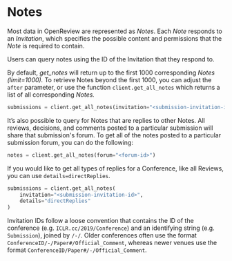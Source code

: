 # Notes

Most data in OpenReview are represented as _Notes_. Each _Note_ responds to an _Invitation_, which specifies the possible content and permissions that the _Note_ is required to contain.

Users can query notes using the ID of the Invitation that they respond to.

By default, _get\_notes_ will return up to the first 1000 corresponding _Notes (limit=1000)._ To retrieve Notes beyond the first 1000, you can adjust the `after` parameter, or use the function `client.get_all_notes` which returns a list of all corresponding _Notes._

```python
submissions = client.get_all_notes(invitation="<submission-invitation-id>")
```

It’s also possible to query for Notes that are replies to other Notes. All reviews, decisions, and comments posted to a particular submission will share that submission's forum. To get all of the notes posted to a particular submission forum, you can do the following:&#x20;

```python
notes = client.get_all_notes(forum="<forum-id>")
```

If you would like to get all types of replies for a Conference, like all Reviews, you can use `details=directReplies`.

```python
submissions = client.get_all_notes(
    invitation="<submission-invitation-id>",
    details="directReplies"
)
```

Invitation IDs follow a loose convention that contains the ID of the conference (e.g. `ICLR.cc/2019/Conference`) and an identifying string (e.g. `Submission`), joined by `/-/`. Older conferences often use the format `ConferenceID/-/Paper#/Official_Comment`, whereas newer venues use the format `ConferenceID/Paper#/-/Official_Comment`.
